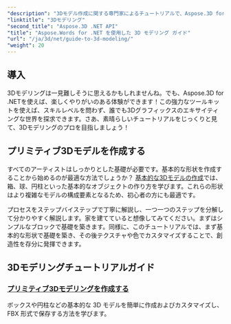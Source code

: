 ```yaml
---
"description": "3Dモデル作成に関する専門家によるチュートリアルで、Aspose.3D for .NETのパワーを解き放ちましょう。3Dデザインスキルを習得しましょう。"
"linktitle": "3Dモデリング"
"second_title": "Aspose.3D .NET API"
"title": "Aspose.Words for .NET を使用した 3D モデリング ガイド"
"url": "/ja/3d/net/guide-to-3d-modeling/"
"weight": 20
---
```


## 導入

3Dモデリングは一見難しそうに思えるかもしれませんね。でも、Aspose.3D for .NETを使えば、楽しくやりがいのある体験ができます！この強力なツールキットを使えば、スキルレベルを問わず、誰でも3Dグラフィックスのエキサイティングな世界を探求できます。さあ、素晴らしいチュートリアルをじっくりと見て、3Dモデリングのプロを目指しましょう！

## プリミティブ3Dモデルを作成する

すべてのアーティストはしっかりとした基礎が必要です。基本的な形状を作成することから始めるのが最適な方法でしょうか？ [基本的な3Dモデルの作成](./create-primitive-3d-modeling/)では、箱、球、円柱といった基本的なオブジェクトの作り方を学びます。これらの形状はより複雑なモデルの構成要素となるため、初心者の方にも最適です。

プロセスをステップバイステップで丁寧に解説し、一つ一つのステップを分解して分かりやすく解説します。家を建てていると想像してみてください。まずはシンプルなブロックで基礎を築きます。同様に、このチュートリアルでは、まず基本的な形状で基礎を築き、その後テクスチャや色でカスタマイズすることで、創造性を存分に発揮できます。 

## 3Dモデリングチュートリアルガイド
### [プリミティブ3Dモデリングを作成する](./create-primitive-3d-modeling/)
ボックスや円柱などの基本的な 3D モデルを簡単に作成およびカスタマイズし、FBX 形式で保存する方法を学びます。